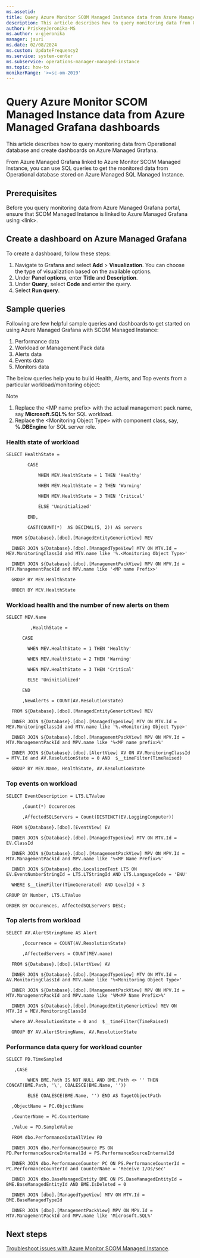 ```yaml
---
ms.assetid: 
title: Query Azure Monitor SCOM Managed Instance data from Azure Managed Grafana dashboards.
description: This article describes how to query monitoring data from Operational database and create dashboards on Azure Managed Grafana.
author: PriskeyJeronika-MS
ms.author: v-gjeronika
manager: jsuri
ms.date: 02/08/2024
ms.custom: UpdateFrequency2
ms.service: system-center
ms.subservice: operations-manager-managed-instance
ms.topic: how-to
monikerRange: '>=sc-om-2019'
---
```


# Query Azure Monitor SCOM Managed Instance data from Azure Managed Grafana dashboards

This article describes how to query monitoring data from Operational database and create dashboards on Azure Managed Grafana.

From Azure Managed Grafana linked to Azure Monitor SCOM Managed Instance, you can use SQL queries to get the monitored data from Operational database stored on Azure Managed SQL Managed Instance.

## Prerequisites

Before you query monitoring data from Azure Managed Grafana portal, ensure that SCOM Managed Instance is linked to Azure Managed Grafana using \<link\>.

## Create a dashboard on Azure Managed Grafana

To create a dashboard, follow these steps:

1. Navigate to Grafana and select **Add** > **Visualization**. You can choose the type of visualization based on the available options.
2. Under **Panel options**, enter **Title** and **Description**.
3. Under **Query**, select **Code** and enter the query.
4. Select **Run query**.

## Sample queries

Following are few helpful sample queries and dashboards to get started on using Azure Managed Grafana with SCOM Managed Instance:

1. Performance data
2. Workload or Management Pack data
3. Alerts data
4. Events data
5. Monitors data

The below queries help you to build Health, Alerts, and Top events from a particular workload/monitoring object:

>[!NOTE]
>1. Replace the \<MP name prefix\> with the actual management pack name, say **Microsoft.SQL%** for SQL workload.
>2. Replace the \<Monitoring Object Type\> with component class, say, **%.DBEngine** for SQL server role.

### Health state of workload  

```
SELECT HealthState =  

        CASE  

            WHEN MEV.HealthState = 1 THEN 'Healthy'  

            WHEN MEV.HealthState = 2 THEN 'Warning'  

            WHEN MEV.HealthState = 3 THEN 'Critical'  

            ELSE 'Uninitialized'  

        END,  

        CAST(COUNT(*)  AS DECIMAL(5, 2)) AS servers  

  FROM ${Database}.[dbo].[ManagedEntityGenericView] MEV  

  INNER JOIN ${Database}.[dbo].[ManagedTypeView] MTV ON MTV.Id = MEV.MonitoringClassId and MTV.name like '%.<Monitoring Object Type>'  

  INNER JOIN ${Database}.[dbo].[ManagementPackView] MPV ON MPV.Id = MTV.ManagementPackId and MPV.name like '<MP name Prefix>'  

  GROUP BY MEV.HealthState  

  ORDER BY MEV.HealthState  
```

### Workload health and the number of new alerts on them  

```
SELECT MEV.Name  

         ,HealthState =   

      CASE   

        WHEN MEV.HealthState = 1 THEN 'Healthy'  

        WHEN MEV.HealthState = 2 THEN 'Warning'  

        WHEN MEV.HealthState = 3 THEN 'Critical'  

        ELSE 'Uninitialized'  

      END  

      ,NewAlerts = COUNT(AV.ResolutionState)  

  FROM ${Database}.[dbo].[ManagedEntityGenericView] MEV  

  INNER JOIN ${Database}.[dbo].[ManagedTypeView] MTV ON MTV.Id = MEV.MonitoringClassId and MTV.name like '%.<Monitoring Object Type>'  

  INNER JOIN ${Database}.[dbo].[ManagementPackView] MPV ON MPV.Id = MTV.ManagementPackId and MPV.name like '%<MP name prefix>%'  

  INNER JOIN ${Database}.[dbo].[AlertView] AV ON AV.MonitoringClassId = MTV.Id and AV.ResolutionState = 0 AND  $__timeFilter(TimeRaised)  

  GROUP BY MEV.Name, HealthState, AV.ResolutionState  
```

### Top events on workload

```
SELECT EventDescription = LT5.LTValue  

      ,Count(*) Occurences  

      ,AffectedSQLServers = Count(DISTINCT(EV.LoggingComputer))  

  FROM ${Database}.[dbo].[EventView] EV  

  INNER JOIN ${Database}.[dbo].[ManagedTypeView] MTV ON MTV.Id = EV.ClassId   

  INNER JOIN ${Database}.[dbo].[ManagementPackView] MPV ON MPV.Id = MTV.ManagementPackId and MPV.name like '%<MP Name Prefix>%'  

  INNER JOIN ${Database}.dbo.LocalizedText LT5 ON EV.EventNumberStringId = LT5.LTStringId AND LT5.LanguageCode = 'ENU'  

  WHERE $__timeFilter(TimeGenerated) AND LevelId < 3  

GROUP BY Number, LT5.LTValue  

ORDER BY Occurences, AffectedSQLServers DESC;  
```

### Top alerts from workload  

```
SELECT AV.AlertStringName AS Alert  

      ,Occurrence = COUNT(AV.ResolutionState)  

      ,AffectedServers = COUNT(MEV.name)  

  FROM ${Database}.[dbo].[AlertView] AV  

  INNER JOIN ${Database}.[dbo].[ManagedTypeView] MTV ON MTV.Id = AV.MonitoringClassId and MTV.name like '%<Monitoring Object Type>'  

  INNER JOIN ${Database}.[dbo].[ManagementPackView] MPV ON MPV.Id = MTV.ManagementPackId and MPV.name like '%M<MP Name Prefix>%'  

  INNER JOIN ${Database}.[dbo].[ManagedEntityGenericView] MEV ON MTV.Id = MEV.MonitoringClassId  

  where AV.ResolutionState = 0 and  $__timeFilter(TimeRaised)  

  GROUP BY AV.AlertStringName, AV.ResolutionState 
```

### Performance data query for workload counter

```
SELECT PD.TimeSampled 

   ,CASE  

		WHEN BME.Path IS NOT NULL AND BME.Path <> '' THEN CONCAT(BME.Path, '\', COALESCE(BME.Name, '')) 

		ELSE COALESCE(BME.Name, '') END AS TagetObjectPath 

  ,ObjectName = PC.ObjectName 

  ,CounterName = PC.CounterName 

  ,Value = PD.SampleValue 

  FROM dbo.PerformanceDataAllView PD  

  INNER JOIN dbo.PerformanceSource PS ON PD.PerformanceSourceInternalId = PS.PerformanceSourceInternalId 

  INNER JOIN dbo.PerformanceCounter PC ON PS.PerformanceCounterId = PC.PerformanceCounterId and CounterName = 'Receive I/Os/sec' 

  INNER JOIN dbo.BaseManagedEntity BME ON PS.BaseManagedEntityId = BME.BaseManagedEntityId AND BME.IsDeleted = 0  

  INNER JOIN [dbo].[ManagedTypeView] MTV ON MTV.Id = BME.BaseManagedTypeId  

  INNER JOIN [dbo].[ManagementPackView] MPV ON MPV.Id = MTV.ManagementPackId and MPV.name like 'Microsoft.SQL%' 
```

## Next steps

[Troubleshoot issues with Azure Monitor SCOM Managed Instance](troubleshoot-scom-managed-instance.md).
